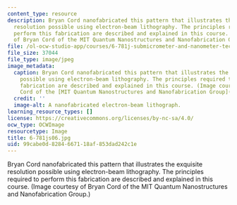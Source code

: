 ```yaml
---
content_type: resource
description: Bryan Cord nanofabricated this pattern that illustrates the exquisite
  resolution possible using electron-beam lithography. The principles required to
  perform this fabrication are described and explained in this course. (Image courtesy
  of Bryan Cord of the MIT Quantum Nanostructures and Nanofabrication Group.)
file: /ol-ocw-studio-app/courses/6-781j-submicrometer-and-nanometer-technology-spring-2006/99cabe0d8284667118af853dad242c1e_6-781js06.jpg
file_size: 37044
file_type: image/jpeg
image_metadata:
  caption: Bryan Cord nanofabricated this pattern that illustrates the exquisite resolution
    possible using electron-beam lithography. The principles required to perform this
    fabrication are described and explained in this course. (Image courtesy of Bryan
    Cord of the [MIT Quantum Nanostructures and Nanofabrication Group](http://www.rle.mit.edu/qnn).)
  credit: ''
  image-alt: A nanofabricated electron-beam lithograph.
learning_resource_types: []
license: https://creativecommons.org/licenses/by-nc-sa/4.0/
ocw_type: OCWImage
resourcetype: Image
title: 6-781js06.jpg
uid: 99cabe0d-8284-6671-18af-853dad242c1e
---
```

Bryan Cord nanofabricated this pattern that illustrates the exquisite resolution possible using electron-beam lithography. The principles required to perform this fabrication are described and explained in this course. (Image courtesy of Bryan Cord of the MIT Quantum Nanostructures and Nanofabrication Group.)